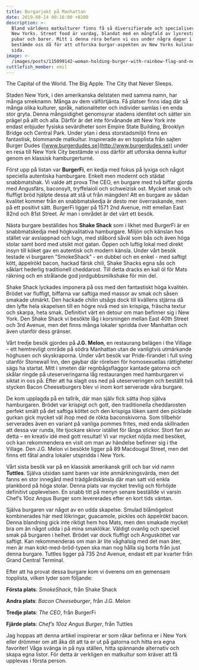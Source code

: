 ```yaml
---
title: Burgarjakt på Manhattan
date: 2019-08-14 00:16:00 +0200
description: >-
  Bland världens matkulturer finns få så diversifierade och specialiserade som
  New Yorks. Street food är vardag, blandat med en mångfald av lyxrestauranger,
  pubar och barer. Mitt i denna röra befann vi oss under några dagar i juni, och
  bestämde oss då för att utforska burgar-aspekten av New Yorks kulinariska
  sida.
image: >-
  /images/posts/115099142-woman-holding-burger-with-rainbow-flag-and-new-york-cityscape-on-background-in-promenade-of-governor.jpg
cuttlefish_member: emil
---
```


The Capital of the World. The Big Apple. The City that Never Sleeps.

Staden New York, i den amerikanska delstaten med samma namn, har m&aring;nga smeknamn. M&aring;nga av dem v&auml;lförtj&auml;nta. F&aring; platser finns idag d&auml;r s&aring; m&aring;nga olika kulturer, spr&aring;k, nationaliteter och individer samlas i en enda stor gryta. Denna m&aring;ngsidighet genomsyrar stadens identitet och s&auml;tter sin pr&auml;gel p&aring; allt och alla. D&auml;rför &auml;r det inte förv&aring;nande att New York inte endast erbjuder fysiska sev&auml;rdheter som Empire State Building, Brooklyn Bridge och Central Park. Under ytan i dess storstadsmiljö finns en fantastisk, blommande matkultur. Inspirerade av en topplista fr&aring;n sajten Burger Dudes ([www.burgerdudes.se](http://www.burgerdudes.se)) under en resa till New York City best&auml;mde vi oss d&auml;rför att utforska denna kultur genom en klassisk hamburgerturn&eacute;.

Först upp p&aring; listan var **BurgerFi**, en kedja med fokus p&aring; lyxiga och n&aring;got speciella autentiska hamburgare. Enkelt men modernt och st&auml;dat snabbmatshak. Vi valde att prova The CEO, en burgare med tv&aring; biffar gjorda med Angusf&auml;rs, baconsylt, tryffelaioli och schweizisk ost. Mycket smak och fluffigt bröd hj&auml;lpte dessa att st&aring; ut fr&aring;n m&auml;ngden\! Att en burgare av s&aring;dan kvalitet kommer fr&aring;n en snabbmatskedja &auml;r desto mer överraskande, men p&aring; ett positivt s&auml;tt. BurgerFi ligger p&aring; 1571 2nd Avenue, mitt emellan East 82nd och 81st Street. &Auml;r man i omr&aring;det &auml;r det v&auml;rt ett besök.

N&auml;sta burgare best&auml;lldes hos **Shake Shack** som i likhet med BurgerFi &auml;r en snabbmatskedja med högkvalitativa hamburgare. Miljön och k&auml;nslan hos st&auml;llet var avslappnad och lugn, med st&aring;bord s&aring;v&auml;l som b&aring;s och &auml;ven höga stolar samt bord med utsikt mot gatan. Öppen och luftig lokal med direkt insyn till köket gav en autentisk och modern k&auml;nsla. Under v&aring;rt besök testade vi burgaren ”SmokeShack” - en dubbel och en enkel - med saftigt kött, &auml;ppelrökt bacon, hackad f&auml;rsk chili, Shake Shacks egna s&aring;s och s&aring;klart hederlig traditionell cheddarost. Till detta dracks en kall öl för Mats r&auml;kning och en str&aring;lande god jordgubbsmilkshake för min del.

Shake Shack lyckades imponera p&aring; oss med den fantastiskt höga kvalit&eacute;n. Brödet var fluffigt, biffarna var saftiga med massor av smak och s&aring;sen smakade utm&auml;rkt. Den hackade chilin uts&aring;gs dock till kv&auml;llens stj&auml;rna d&aring; den lyfte hela skapelsen till en högre niv&aring; med sin krispiga, fr&auml;scha textur och skarpa, heta smak. Definitivt v&auml;rt en detour om man befinner sig i New York. Den Shake Shack vi besökte l&aring;g i korsningen mellan East 40th Street och 3rd Avenue, men det finns m&aring;nga lokaler spridda över Manhattan och &auml;ven utanför dess gr&auml;nser.

V&aring;rt tredje besök gjordes p&aring; **J.G. Melon**, en restaurang bel&auml;gen i the Village – ett hemtrevligt omr&aring;de p&aring; södra Manhattan utan de vanligtvis utm&auml;rkande höghusen och skyskraporna. Under v&aring;rt besök var Pride-firandet i full sving utanför Stonewall Inn, den gaybar d&auml;r rörelsen för homosexuellas r&auml;ttigheter s&auml;gs ha startat. Mitt i smeten d&auml;r regnb&aring;gsflaggor kantade gatorna och sk&aring;lar ringde p&aring; uteserveringarna l&aring;g restaurangen med hamburgaren vi siktat in oss p&aring;. Efter att ha slagit oss ned p&aring; uteserveringen och best&auml;llt tv&aring; stycken Bacon Cheeseburgers blev vi inom kort serverade v&aring;ra burgare.

De kom upplagda p&aring; en tallrik, d&auml;r man sj&auml;lv fick s&auml;tta ihop sj&auml;lva hamburgaren. Brödet var krispigt och gott, den traditionella cheddarosten perfekt sm&auml;lt p&aring; det saftiga köttet och den krispiga löken samt den picklade gurkan gick mycket v&auml;l ihop med de rökta baconskivorna. Som tillbehör serverades &auml;ven en variant p&aring; vanliga pommes frites, med enda skillnaden att dessa var runda, lite tjockare skivor ist&auml;llet för l&aring;nga stickor. Stort fan av detta – en kreativ id&eacute; med gott resultat\! Vi var mycket nöjda med besöket, och kan rekommendera en visit om man av h&auml;ndelse befinner sig i the Village. Den J.G. Melon vi besökte ligger p&aring; 89 Macdougal Street, men det finns ett f&aring;tal andra lokaler utspridda i New York.

V&aring;rt sista besök var p&aring; en klassisk amerikansk grill och bar vid namn **Tuttles**. Sj&auml;lva utsidan samt baren var inte anm&auml;rkningsv&auml;rda, men det fanns en stor inneg&aring;rd med tr&auml;dg&aring;rdsk&auml;nsla d&auml;r man satt vid enkla plankbord p&aring; höga stolar. Denna plats var mycket trevlig och förhöjde definitivt upplevelsen. En snabb titt p&aring; menyn senare best&auml;llde vi varsin Chef’s 10oz Angus Burger som levererades efter en kort tids v&auml;ntan.

Sj&auml;lva burgaren var n&aring;got av en udda skapelse. Smulad bl&aring;mögelost kombinerades h&auml;r med lökringar, guacamole, pickles och &auml;ppelrökt bacon. Denna blandning gick inte riktigt hem hos Mats, men den smakade mycket bra om &auml;n n&aring;got udda i p&aring; mina smaklökar. V&auml;ldigt ovanlig och speciell smak p&aring; burgaren i helhet. Brödet var dock fluffigt och Angusköttet var saftigt. Kan rekommenderas om man &auml;r lite v&aring;ghalsig med det man &auml;ter, men &auml;r man kokt-med-bröd-typen ska man nog h&aring;lla sig borta fr&aring;n just denna burgare. Tuttles ligger p&aring; 735 2nd Avenue, endast ett par kvarter fr&aring;n Grand Central Terminal.

Efter att ha provat dessa burgare kom vi överens om en gemensam topplista, vilken lyder som följande:

**Första plats**\: *SmokeShack*, fr&aring;n Shake Shack

**Andra plats**\: *Bacon Cheeseburger*, fr&aring;n J.G. Melon

**Tredje plats**\: *The CEO*, fr&aring;n BurgerFi

**Fj&auml;rde plats**\: *Chef’s 10oz Angus Burger*, fr&aring;n Tuttles

Jag hoppas att denna artikel inspirerar er som r&aring;kar befinna er i New York eller drömmer om att &aring;ka dit att ta er ut p&aring; gatorna och hitta era egna favoriter\! V&aring;ga sv&auml;nga in p&aring; nya st&auml;llen, hitta sp&auml;nnande alternativ och skapa egna listor. För detta &auml;r verkligen en matkultur som kr&auml;ver att f&aring; upplevas i första person.

&nbsp;

&nbsp;